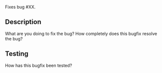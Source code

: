 Fixes bug #XX.

## Description
What are you doing to fix the bug?  How completely does this bugfix resolve the bug?

## Testing
How has this bugfix been tested?
